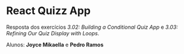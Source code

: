 # React Quizz App

Resposta dos exercícios *3.02: Building a Conditional Quiz App* e *3.03: Refining Our Quiz Display with Loops*.

Alunos: **Joyce Mikaella** e **Pedro Ramos**
